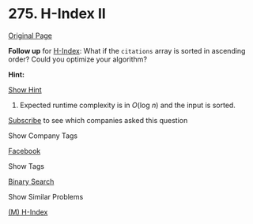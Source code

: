 # 275. H-Index II

[Original Page](https://leetcode.com/problems/h-index-ii/)

**Follow up** for [H-Index](/problems/h-index/): What if the `citations` array is sorted in ascending order? Could you optimize your algorithm?

**Hint:**

[Show Hint](#)

1.  Expected runtime complexity is in _O_(log _n_) and the input is sorted.

<div>

[Subscribe](/subscribe/) to see which companies asked this question

</div>

<div>

<div id="company_tags" class="btn btn-xs btn-warning">Show Company Tags</div>

<span class="hidebutton">[Facebook](/company/facebook/)</span></div>

<div>

<div id="tags" class="btn btn-xs btn-warning">Show Tags</div>

<span class="hidebutton">[Binary Search](/tag/binary-search/)</span></div>

<div>

<div id="similar" class="btn btn-xs btn-warning">Show Similar Problems</div>

<span class="hidebutton">[(M) H-Index](/problems/h-index/)</span></div>